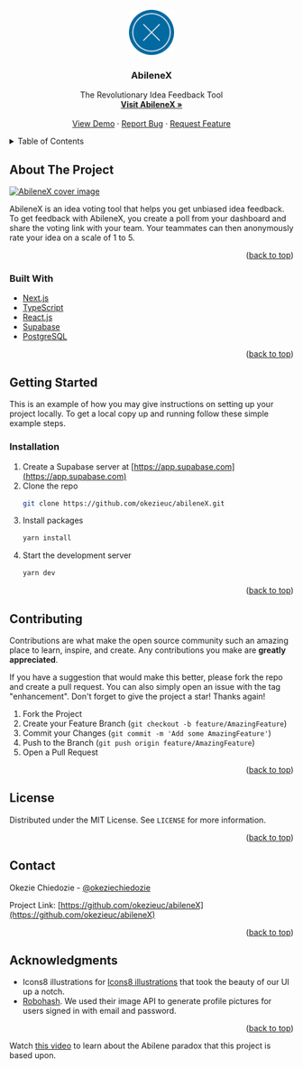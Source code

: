 <div id="top"></div>

<!-- PROJECT LOGO -->
<br />
<div align="center">
  <a href="https://github.com/okezieuc/abileneX">
    <img src="public/logo.png" alt="Logo" width="80" height="80">
  </a>

<h3 align="center">AbileneX</h3>

  <p align="center">
    The Revolutionary Idea Feedback Tool
    <br />
    <a href="https://abilenex.vercel.app"><strong>Visit AbileneX »</strong></a>
    <br />
    <br />
    <a href="https://abilenex.vercel.app">View Demo</a>
    ·
    <a href="https://github.com/okezieuc/abileneX/issues">Report Bug</a>
    ·
    <a href="https://github.com/okezieuc/abileneX/issues">Request Feature</a>
  </p>
</div>

<!-- TABLE OF CONTENTS -->
<details>
  <summary>Table of Contents</summary>
  <ol>
    <li>
      <a href="#about-the-project">About The Project</a>
      <ul>
        <li><a href="#built-with">Built With</a></li>
      </ul>
    </li>
    <li>
      <a href="#getting-started">Getting Started</a>
      <ul>
        <li><a href="#installation">Installation</a></li>
      </ul>
    </li>
    <li><a href="#usage">Usage</a></li>
    <li><a href="#contributing">Contributing</a></li>
    <li><a href="#license">License</a></li>
    <li><a href="#contact">Contact</a></li>
    <li><a href="#acknowledgments">Acknowledgments</a></li>
  </ol>
</details>

<!-- ABOUT THE PROJECT -->

## About The Project

[![AbileneX cover image](https://user-images.githubusercontent.com/53785400/162690614-c6770b8c-b798-4074-9838-e71820f7a181.png)](https://abilenex.vercel.app)

AbileneX is an idea voting tool that helps you get unbiased idea feedback. To get feedback with AbileneX, you create a poll from your dashboard and share the voting link with your team. Your teammates can then anonymously rate your idea on a scale of 1 to 5.

<p align="right">(<a href="#top">back to top</a>)</p>

### Built With

- [Next.js](https://nextjs.org/)
- [TypeScript](https://www.typescriptlang.org/)
- [React.js](https://reactjs.org/)
- [Supabase](https://supabase.com/)
- [PostgreSQL](https://www.postgresql.org/)

<p align="right">(<a href="#top">back to top</a>)</p>

<!-- GETTING STARTED -->

## Getting Started

This is an example of how you may give instructions on setting up your project locally.
To get a local copy up and running follow these simple example steps.

### Installation

1. Create a Supabase server at [https://app.supabase.com](https://app.supabase.com)
2. Clone the repo
   ```sh
   git clone https://github.com/okezieuc/abileneX.git
   ```
3. Install packages
   ```sh
   yarn install
   ```
4. Start the development server
   ```sh
   yarn dev
   ```

<p align="right">(<a href="#top">back to top</a>)</p>

<!-- CONTRIBUTING -->

## Contributing

Contributions are what make the open source community such an amazing place to learn, inspire, and create. Any contributions you make are **greatly appreciated**.

If you have a suggestion that would make this better, please fork the repo and create a pull request. You can also simply open an issue with the tag "enhancement".
Don't forget to give the project a star! Thanks again!

1. Fork the Project
2. Create your Feature Branch (`git checkout -b feature/AmazingFeature`)
3. Commit your Changes (`git commit -m 'Add some AmazingFeature'`)
4. Push to the Branch (`git push origin feature/AmazingFeature`)
5. Open a Pull Request

<p align="right">(<a href="#top">back to top</a>)</p>

<!-- LICENSE -->

## License

Distributed under the MIT License. See `LICENSE` for more information.

<p align="right">(<a href="#top">back to top</a>)</p>

<!-- CONTACT -->

## Contact

Okezie Chiedozie - [@okeziechiedozie](https://twitter.com/okeziechiedozie)

Project Link: [https://github.com/okezieuc/abileneX](https://github.com/okezieuc/abileneX)

<p align="right">(<a href="#top">back to top</a>)</p>

<!-- ACKNOWLEDGMENTS -->

## Acknowledgments

- Icons8 illustrations for [Icons8 illustrations](https://icons8.com/illustrations) that took the beauty of our UI up a notch.
- [Robohash](https://robohash.org/). We used their image API to generate profile pictures for users signed in with email and password.

<p align="right">(<a href="#top">back to top</a>)</p>

Watch [this video](https://www.youtube.com/watch?v=icJK89nnf-Y) to learn about the Abilene paradox that this project is based upon.
